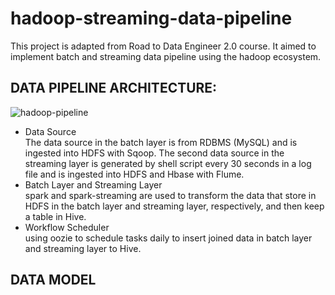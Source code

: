 # hadoop-streaming-data-pipeline
This project is adapted from Road to Data Engineer 2.0 course. It aimed to implement batch and streaming data pipeline using the hadoop ecosystem.

## DATA PIPELINE ARCHITECTURE:
![hadoop-pipeline](https://user-images.githubusercontent.com/48947748/161917432-7c47733b-d8ee-4193-9383-0368473a20c5.png)
  - Data Source <br /> The data source in the batch layer is from RDBMS (MySQL) and is ingested into HDFS with Sqoop. The second data source in the streaming layer is generated by shell script every 30 seconds in a log file and is ingested into HDFS and Hbase with Flume.
  - Batch Layer and Streaming Layer <br /> spark and spark-streaming are used to transform the data that store in HDFS in the batch layer and streaming layer, respectively, and then keep a table in Hive.
  - Workflow Scheduler <br /> using oozie to schedule tasks daily to insert joined data in batch layer and streaming layer to Hive.

## DATA MODEL

